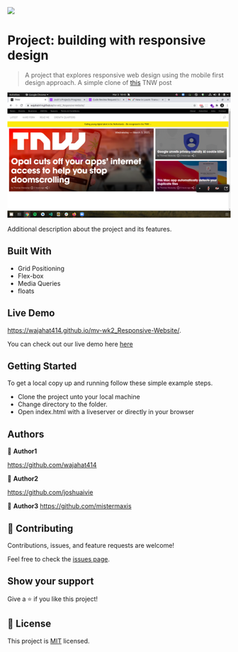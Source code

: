 ![](https://img.shields.io/badge/Microverse-blueviolet)

# Project: building with responsive design

> A project that explores responsive web design using the mobile first design approach. A simple clone of [this](https://perma.cc/M5ZV-Q2D6) TNW post

![screenshot](./screenshot.png?raw=true "Optional Title")

Additional description about the project and its features.

## Built With

- Grid Positioning
- Flex-box
- Media Queries
- floats

## Live Demo
https://wajahat414.github.io/mv-wk2_Responsive-Website/. 

You can check out our live demo here [here](https://wajahat414.github.io/mv-wk2_Responsive-Website/)

## Getting Started

To get a local copy up and running follow these simple example steps.

- Clone the project unto your local machine
- Change directory to the folder.
- Open index.html with a liveserver or directly in your browser

## Authors

👤 **Author1**

https://github.com/wajahat414

👤 **Author2**

https://github.com/joshuaivie


👤 **Author3**
https://github.com/mistermaxis


## 🤝 Contributing

Contributions, issues, and feature requests are welcome!

Feel free to check the [issues page](issues/).

## Show your support

Give a ⭐️ if you like this project!

## 📝 License

This project is [MIT](lic.url) licensed.
